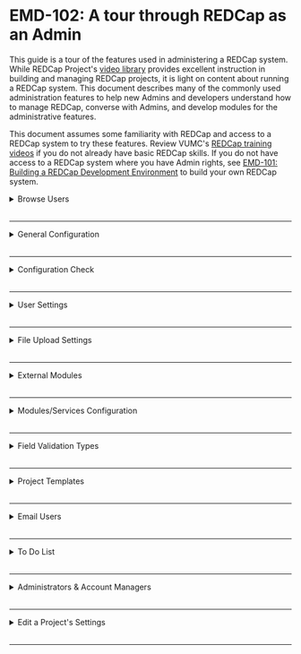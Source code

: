 # EMD-102: A tour through REDCap as an Admin

This guide is a tour of the features used in administering a REDCap system. While REDCap Project's [video library](https://projectredcap.org/resources/videos/) provides excellent instruction in building and managing REDCap projects, it is light on content about running a REDCap system. This document describes many of the commonly used administration features to help new Admins and developers understand how to manage REDCap, converse with Admins, and develop modules for the administrative features.

This document assumes some familiarity with REDCap and access to a REDCap system to try these features. Review VUMC's [REDCap training videos](https://projectredcap.org/resources/videos/) if you do not already have basic REDCap skills. If you do not have access to a REDCap system where you have Admin rights, see [EMD-101: Building a REDCap Development Environment](emd101) to build your own REDCap system.


<details>
<summary>Browse Users
</summary>
<br>

## Access the Control Center > Browse Users. Look at the accounts that the installer made for you: 

<img class="screenshot" width="286" alt="Browser Users Menu Entry" src="/assets/img/browser_users_menu.png">

You can also use this to find any specific REDCap user:

<img class="screenshot" width="769" alt="Search for User" src="/assets/img/browser_users_search.png">

Click on the name /user to access their account, see which projects they have access to, and to suspend or delete their account:

<img class="screenshot" width="690" alt="Users Edit Info" src="/assets/img/browser_users_edit.png">

</details>
<br />

---


<details>
<summary>General Configuration
</summary>
<br>

## Access the Control Center > General Configuration:

<img class="screenshot" width="282" alt="General Configuration Menu" src="/assets/img/general_configuration_menu.png">

The Other System Settings section is important for REDCap Admins:

<img class="screenshot" width="726" alt="General Configuration 1 of 2" src="/assets/img/general_configuration_other.png">

<img class="screenshot" width="598" alt="General Configuration 2 of 2" src="/assets/img/general_configuration_other_2.png">

</details>
<br />

---


<details>
<summary>Configuration Check
</summary>
<br>

## Access the Control Center > Configuration Check:

<img class="screenshot" width="261" alt="Configuration Check Menu" src="/assets/img/configuration_check_menu.png">

If your installation is set up correctly, everything should be highlighted in green here. If there is an issue, the problem will be highlighted in red.

<img class="screenshot" width="701" alt="Configuration Check" src="/assets/img/configuration_check.png">


</details>
<br />

---


<details>
<summary>User Settings
</summary>
<br>

## Access the Control Center > User Settings:

<img class="screenshot" width="267" alt="User Settings" src="/assets/img/user_settings_menu.png">

These user setting are important and apply to all users, except REDCap Admins. For example: can users create their own projects, or do they need to request a new project that the REDCap Admins have to approve? Can users move their own projects into production, or do the REDCap Admins have to approve their request? Should unused/inactive REDCap accounts be suspended after x number of days of inactivity? Should post-produciton change requests be automatically approved or should a REDCap Admin approve them first to ensure no data is lost or orphaned?

<img class="screenshot" width="681" alt="User Settings System-Level 1 of 2" src="/assets/img/user_settings_menu_system_level_1.png">

<img class="screenshot" width="663" alt="User Settings System-Level 2 of 2" src="/assets/img/user_settings_menu_system_level_2.png">

</details>
<br />

---


<details>
<summary>File Upload Settings
</summary>
<br>

## Access the Control Center > File Upload Settings:

<img class="screenshot" width="262" alt="File Upload Settings Menu" src="/assets/img/file_upload_settings_menu.png">

This is where you enable the different File Upload settings/locations, such as maximum file size, including the Send-It module:

<img class="screenshot" width="662" alt="File Upload Settings" src="/assets/img/file_upload_settings.png">

</details>
<br />

---


<details>
<summary>External Modules
</summary>
<br>

## Access the Control Center > External Modules:

<img class="screenshot" width="259" alt="External Modules Menu" src="/assets/img/external_modules_menu.png">

 On this page, you can see modules that are already downloaded, which modules have updates available, which version of the module you are using, module configurations, and which projects are using these modules. You can also disable any modules here and set custom text for users on the External Modules page in their REDCap projects.

To view modules available already downloaded in your instance: look at the section "Modules Currently Available on this System"

<img class="screenshot" width="723" alt="External Modules - Module Manager" src="/assets/img/external_modules_module_manager.png">
 

Download a few modules by clicking on the blue "View modules available in the REDCap Repo" button.

Try _Admin Dashboard, MySQL Simple Admin, Image Map_, and _Date Calculated Fields_. They are popular and easy to implement.  Click on the blue "Download" button next to the module's name to download it to your REDCap server:

<img class="screenshot" width="1104" alt="External Modules - REDCap Repo" src="/assets/img/external_modules_redcap_repo.png">

Once downloaded, you return to this page to configure the module's global settings by clicking on "Configure" next to the module's name. Global settings include: _Enable module on all projects by default_, _Make module discoverable by users_, and _Module configuration permissions in projects_. 

</details>
<br />

---


<details>
<summary>Modules/Services Configuration
</summary>
<br>

## Access the Control Center > Modules/Services Configuration:

These "Modules" are not External Modules. They are big features in REDCap that are turned off by default.

<img class="screenshot" width="255" alt="Modules/Services Configuration Menu" src="/assets/img/modules_services_configuration_menu.png">

Here is where you enable the use of the survey features in REDCap (i.e., can projects use surveys), URL shortening feature (found on the Survey Distributions Tools page), the Randomization module, the REDCap Shared Library, REDCap API, the Mobile App, the biomedical ontology feature, and many others. 

<img class="screenshot" width="689" alt="Modules/Services Configuration" src="/assets/img/modules_services_configuration.png">

Note: enabling surveys, the Randomization module, the REDCap API and Mobile App does not mean projects/users have to use these features. They only make them available to the users. 

</details>
<br />

---


<details>
<summary>Field Validation Types
</summary>
<br>

## Access the Control Center > Field Validation Types: 

<img class="screenshot" width="272" alt="Field Validation Types Menu" src="/assets/img/field_validation_types_menu.png">

To make these field validations available, click on Enable next to the validation(s) you want to be available.

Note: not all validations will be relevant to your institution/area.

<img class="screenshot" width="463" alt="Field Validation Types" src="/assets/img/field_validation_types.png">

Do you know these are just rows in a MySQL table? Did you know you can add your own?


</details>
<br />

---


<details>
<summary>Project Templates
</summary>
<br>

## Access the Control Center > Project Templates: 

<img class="screenshot" width="260" alt="Project Templates Menu" src="/assets/img/project_templates_menu.png">

Project templates are form(s) that other users at your institution can download upon project creation. Some templates are provided by Vanderbilt by default, but you can add your own by clicking on _Add new template_ and choosing which project you want to become a template. Unlike the REDCap Shared Library, these templates are only available upon project creation. 

<img class="screenshot" width="718" alt="Project Templates" src="/assets/img/project_templates.png">

</details>
<br />

---


<details>
<summary>Email Users
</summary>
<br>

## Access the Control Center > Email Users:

<img class="screenshot" width="270" alt="Email Users Menu" src="/assets/img/email_users_menu.png">

You can use this page to email all users or users who meet a certain criteria, such as they have logged in during the past month.

<img class="screenshot" width="682" alt="Email Users" src="/assets/img/email_users.png">

</details>
<br />

---


<details>
<summary>To Do List
</summary>
<br>

## Access the Control Center > To Do List:

<img class="screenshot" width="272" alt="To Do List Menu" src="/assets/img/to_do_list_menu.png">

Here is where all pending Move to production requests, API requests and Post-production change requests can be found, that need admin approval. There are several options under _Actions_ to deal with these requests. REDCap will still send an email to the REDCap Admins, unless you uncheck the _Enable email notifications_ for administrators button.

<img class="screenshot" width="744" alt="To Do List" src="/assets/img/to_do_list.png">

</details>
<br />

---


<details>
<summary>Administrators & Account Managers
</summary>
<br>

## Access the Control Center > Administrators & Account Managers:

<img class="screenshot" width="267" alt="Administrators & Account Managers Menu" src="/assets/img/administrators_and_account_managers_menu.png">

Here you can see which users are REDCap Admins (have all rights and access to all projects and their settings) and who is an account manager, who cannot access all projects and only perform duties related to REDCap accounts (suspend users, delete users, create accounts, etc.)

 <img class="screenshot" width="693" alt="Administrators & Account Managers" src="/assets/img/administrators_and_account_managers.png">

</details>
<br />

---


<details>
<summary>Edit a Project's Settings
</summary>
<br>

## Access the Control Center > Edit a Project's Settings:

<img class="screenshot" width="274" alt="Edit a Project's Settings Menu" src="/assets/img/edit_a_projects_settings_menu.png">

This is where you can change the settings for just one project, such as enabling the Double Data Entry module or taking the project off line.

<img class="screenshot" width="680" alt="Edit a Project's Settings 1 of 2" src="/assets/img/edit_a_projects_settings_1.png">

<img class="screenshot" width="660" alt="Edit a Project's Settings 2 of 2" src="/assets/img/edit_a_projects_settings_2.png">

</details>
<br />

---

